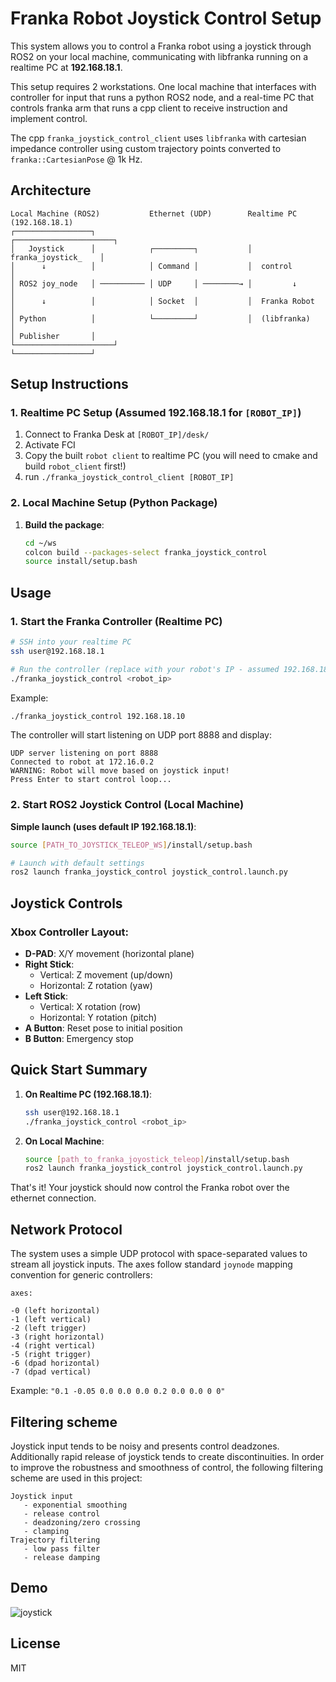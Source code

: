 # Franka Robot Joystick Control Setup

This system allows you to control a Franka robot using a joystick through ROS2 on your local machine, communicating with libfranka running on a realtime PC at **192.168.18.1**.

This setup requires 2 workstations. One local machine that interfaces with controller for input that runs a python ROS2 node, and a real-time PC that controls franka arm that runs a cpp client to receive instruction and implement control.

The cpp `franka_joystick_control_client` uses `libfranka` with cartesian impedance controller using custom trajectory points converted to `franka::CartesianPose` @ 1k Hz.

## Architecture

```
Local Machine (ROS2)           Ethernet (UDP)        Realtime PC (192.168.18.1)
┌─────────────────┐                                  ┌──────────────────────┐
│   Joystick      │            ┌─────────┐           │  franka_joystick_    │
│      ↓          │            │ Command │           │  control             │
│ ROS2 joy_node   │ ────────── │ UDP     │ ────────→ │         ↓            │
│      ↓          │            │ Socket  │           │  Franka Robot        │
│ Python          │            └─────────┘           │  (libfranka)         │
│ Publisher       │                                  └──────────────────────┘
└─────────────────┘
```

## Setup Instructions

### 1. Realtime PC Setup (Assumed 192.168.18.1 for `[ROBOT_IP]`)

1. Connect to Franka Desk at `[ROBOT_IP]/desk/`
2. Activate FCI
3. Copy the built `robot client` to realtime PC (you will need to cmake and build `robot_client` first!)
4. run `./franka_joystick_control_client [ROBOT_IP]`

### 2. Local Machine Setup (Python Package)

1. **Build the package**:
   ```bash
   cd ~/ws
   colcon build --packages-select franka_joystick_control
   source install/setup.bash
   ```

## Usage

### 1. Start the Franka Controller (Realtime PC)

```bash
# SSH into your realtime PC
ssh user@192.168.18.1

# Run the controller (replace with your robot's IP - assumed 192.168.18.10)
./franka_joystick_control <robot_ip>
```

Example:
```bash
./franka_joystick_control 192.168.18.10
```

The controller will start listening on UDP port 8888 and display:
```
UDP server listening on port 8888
Connected to robot at 172.16.0.2
WARNING: Robot will move based on joystick input!
Press Enter to start control loop...
```

### 2. Start ROS2 Joystick Control (Local Machine)

**Simple launch (uses default IP 192.168.18.1)**:
```bash
source [PATH_TO_JOYSTICK_TELEOP_WS]/install/setup.bash

# Launch with default settings
ros2 launch franka_joystick_control joystick_control.launch.py
```

## Joystick Controls

### Xbox Controller Layout:
- **D-PAD**: X/Y movement (horizontal plane)
- **Right Stick**: 
  - Vertical: Z movement (up/down)
  - Horizontal: Z rotation (yaw)
- **Left Stick**: 
  - Vertical: X rotation (row)
  - Horizontal: Y rotation (pitch)
- **A Button**: Reset pose to initial position
- **B Button**: Emergency stop

## Quick Start Summary

1. **On Realtime PC (192.168.18.1)**:
   ```bash
   ssh user@192.168.18.1
   ./franka_joystick_control <robot_ip>
   ```

2. **On Local Machine**:
   ```bash
   source [path_to_franka_joyostick_teleop]/install/setup.bash
   ros2 launch franka_joystick_control joystick_control.launch.py
   ```

That's it! Your joystick should now control the Franka robot over the ethernet connection.

## Network Protocol

The system uses a simple UDP protocol with space-separated values to stream all joystick inputs. The axes follow standard `joynode` mapping convention for generic controllers:

```
axes: 

-0 (left horizontal) 
-1 (left vertical) 
-2 (left trigger) 
-3 (right horizontal) 
-4 (right vertical) 
-5 (right trigger) 
-6 (dpad horizontal) 
-7 (dpad vertical) 
```

Example: `"0.1 -0.05 0.0 0.0 0.0 0.2 0.0 0.0 0 0"`

## Filtering scheme

Joystick input tends to be noisy and presents control deadzones. Additionally rapid release of joystick tends to create discontinuities. In order to improve the robustness and smoothness of control, the following filtering scheme are used in this project:

```
Joystick input
   - exponential smoothing
   - release control
   - deadzoning/zero crossing
   - clamping
Trajectory filtering
   - low pass filter
   - release damping
```

## Demo

![joystick](https://github.com/user-attachments/assets/15f8e3d3-8715-4bac-8d14-873e2a712631)

## License
MIT
